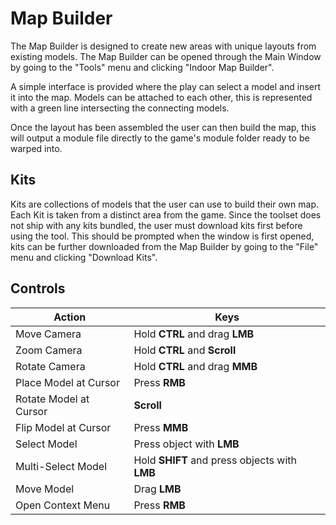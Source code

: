 # Map Builder

The Map Builder is designed to create new areas with unique layouts from existing models. The Map Builder can be opened through the Main Window by going to the "Tools" menu and clicking "Indoor Map Builder".

A simple interface is provided where the play can select a model and insert it into the map. Models can be attached to each other, this is represented with a green line intersecting the connecting models.

Once the layout has been assembled the user can then build the map, this will output a module file directly to the game's module folder ready to be warped into.


## Kits

Kits are collections of models that the user can use to build their own map. Each Kit is taken from a distinct area from the game. Since the toolset does not ship with any kits bundled, the user must download kits first before using the tool. This should be prompted when the window is first opened, kits can be further downloaded from the Map Builder by going to the "File" menu and clicking "Download Kits".


## Controls

| Action | Keys |
| ------ | ---- |
| Move Camera            | Hold **CTRL** and drag **LMB** |
| Zoom Camera            | Hold **CTRL** and **Scroll** |
| Rotate Camera          | Hold **CTRL** and drag **MMB** |
| Place Model at Cursor  | Press **RMB** |
| Rotate Model at Cursor | **Scroll** |
| Flip Model at Cursor   | Press **MMB** |
| Select Model           | Press object with **LMB** |
| Multi-Select Model     | Hold **SHIFT** and press objects with **LMB** |
| Move Model             | Drag **LMB** |
| Open Context Menu      | Press **RMB** |
